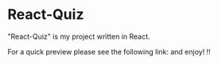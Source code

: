 # React-Quiz
"React-Quiz" is my project written in React.

For a quick preview please see the following link:  and enjoy! !!
